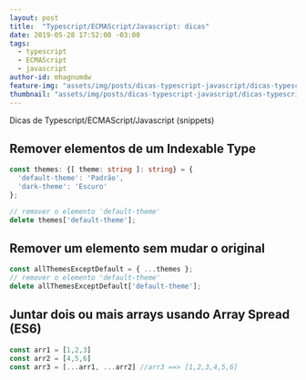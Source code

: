 ```yaml
---
layout: post
title:  "Typescript/ECMAScript/Javascript: dicas"
date: 2019-05-28 17:52:00 -03:00
tags:
  - typescript
  - ECMAScript
  - javascript
author-id: mhagnumdw
feature-img: "assets/img/posts/dicas-typescript-javascript/dicas-typescript-javascript-banner.png"
thumbnail: "assets/img/posts/dicas-typescript-javascript/dicas-typescript-javascript-banner.png"
---
```


Dicas de Typescript/ECMAScript/Javascript (snippets)

<!--more-->

## Remover elementos de um Indexable Type

```typescript
const themes: {[ theme: string ]: string} = {
  'default-theme': 'Padrão',
  'dark-theme': 'Escuro'
};

// remover o elemento 'default-theme'
delete themes['default-theme'];
```

## Remover um elemento sem mudar o original

```typescript
const allThemesExceptDefault = { ...themes };
// remover o elemento 'default-theme'
delete allThemesExceptDefault['default-theme'];
```

## Juntar dois ou mais arrays usando Array Spread (ES6)
```typescript
const arr1 = [1,2,3]
const arr2 = [4,5,6]
const arr3 = [...arr1, ...arr2] //arr3 ==> [1,2,3,4,5,6]
```
